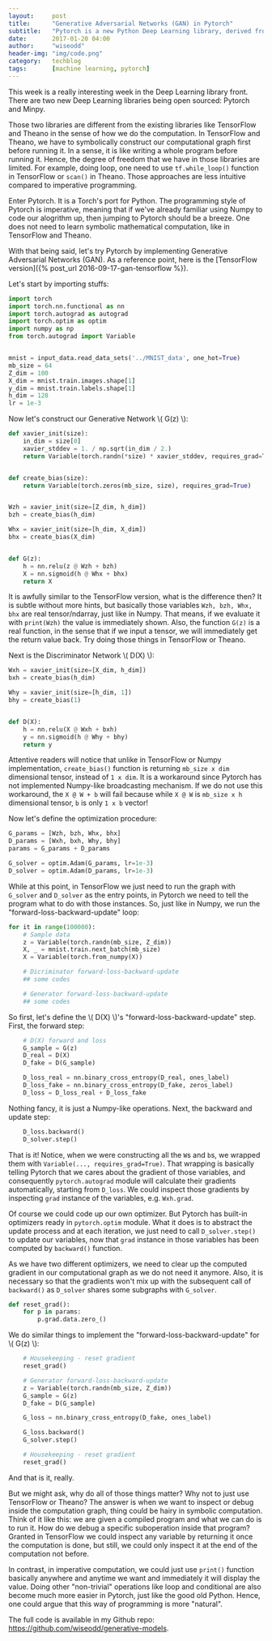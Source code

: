 ```yaml
---
layout:     post
title:      "Generative Adversarial Networks (GAN) in Pytorch"
subtitle:   "Pytorch is a new Python Deep Learning library, derived from Torch. Contrary to Theano's and TensorFlow's symbolic operations, Pytorch uses imperative programming style, which makes its implementation more \"Numpy-like\"."
date:       2017-01-20 04:00
author:     "wiseodd"
header-img: "img/code.png"
category:   techblog
tags:       [machine learning, pytorch]
---
```


This week is a really interesting week in the Deep Learning library front. There are two new Deep Learning libraries being open sourced: Pytorch and Minpy.

Those two libraries are different from the existing libraries like TensorFlow and Theano in the sense of how we do the computation. In TensorFlow and Theano, we have to symbolically construct our computational graph first before running it. In a sense, it is like writing a whole program before running it. Hence, the degree of freedom that we have in those libraries are limited. For example, doing loop, one need to use `tf.while_loop()` function in TensorFlow or `scan()` in Theano. Those approaches are less intuitive compared to imperative programming.

Enter Pytorch. It is a Torch's port for Python. The programming style of Pytorch is imperative, meaning that if we've already familiar using Numpy to code our alogrithm up, then jumping to Pytorch should be a breeze. One does not need to learn symbolic mathematical computation, like in TensorFlow and Theano.

With that being said, let's try Pytorch by implementing Generative Adversarial Networks (GAN). As a reference point, here is the [TensorFlow version]({% post_url 2016-09-17-gan-tensorflow %}).

Let's start by importing stuffs:

``` python
import torch
import torch.nn.functional as nn
import torch.autograd as autograd
import torch.optim as optim
import numpy as np
from torch.autograd import Variable


mnist = input_data.read_data_sets('../MNIST_data', one_hot=True)
mb_size = 64
Z_dim = 100
X_dim = mnist.train.images.shape[1]
y_dim = mnist.train.labels.shape[1]
h_dim = 128
lr = 1e-3
```

Now let's construct our Generative Network \\( G(z) \\):

``` python
def xavier_init(size):
    in_dim = size[0]
    xavier_stddev = 1. / np.sqrt(in_dim / 2.)
    return Variable(torch.randn(*size) * xavier_stddev, requires_grad=True)


def create_bias(size):
    return Variable(torch.zeros(mb_size, size), requires_grad=True)


Wzh = xavier_init(size=[Z_dim, h_dim])
bzh = create_bias(h_dim)

Whx = xavier_init(size=[h_dim, X_dim])
bhx = create_bias(X_dim)


def G(z):
    h = nn.relu(z @ Wzh + bzh)
    X = nn.sigmoid(h @ Whx + bhx)
    return X
```

It is awfully similar to the TensorFlow version, what is the difference then? It is subtle without more hints, but basically those variables `Wzh, bzh, Whx, bhx` are real tensor/ndarray, just like in Numpy. That means, if we evaluate it with `print(Wzh)` the value is immediately shown. Also, the function `G(z)` is a real function, in the sense that if we input a tensor, we will immediately get the return value back. Try doing those things in TensorFlow or Theano.

Next is the Discriminator Network \\( D(X) \\):

``` python
Wxh = xavier_init(size=[X_dim, h_dim])
bxh = create_bias(h_dim)

Why = xavier_init(size=[h_dim, 1])
bhy = create_bias(1)


def D(X):
    h = nn.relu(X @ Wxh + bxh)
    y = nn.sigmoid(h @ Why + bhy)
    return y
```

Attentive readers will notice that unlike in TensorFlow or Numpy implementation, `create_bias()` function is returning `mb_size x dim` dimensional tensor, instead of `1 x dim`. It is a workaround since Pytorch has not implemented Numpy-like broadcasting mechanism. If we do not use this workaround, the `X @ W + b` will fail because while `X @ W` is `mb_size x h` dimensional tensor, `b` is only `1 x b` vector!

Now let's define the optimization procedure:

``` python
G_params = [Wzh, bzh, Whx, bhx]
D_params = [Wxh, bxh, Why, bhy]
params = G_params + D_params

G_solver = optim.Adam(G_params, lr=1e-3)
D_solver = optim.Adam(D_params, lr=1e-3)
```

While at this point, in TensorFlow we just need to run the graph with `G_solver` and `D_solver` as the entry points, in Pytorch we need to tell the program what to do with those instances. So, just like in Numpy, we run the "forward-loss-backward-update" loop:

``` python
for it in range(100000):
    # Sample data
    z = Variable(torch.randn(mb_size, Z_dim))
    X, _ = mnist.train.next_batch(mb_size)
    X = Variable(torch.from_numpy(X))

    # Dicriminator forward-loss-backward-update
    ## some codes

    # Generator forward-loss-backward-update
    ## some codes
```

So first, let's define the \\( D(X) \\)'s "forward-loss-backward-update" step. First, the forward step:

``` python
    # D(X) forward and loss
    G_sample = G(z)
    D_real = D(X)
    D_fake = D(G_sample)

    D_loss_real = nn.binary_cross_entropy(D_real, ones_label)
    D_loss_fake = nn.binary_cross_entropy(D_fake, zeros_label)
    D_loss = D_loss_real + D_loss_fake
```

Nothing fancy, it is just a Numpy-like operations. Next, the backward and update step:

``` python
    D_loss.backward()
    D_solver.step()
```

That is it! Notice, when we were constructing all the `W`s and `b`s, we wrapped them with `Variable(..., requires_grad=True)`. That wrapping is basically telling Pytorch that we cares about the gradient of those variables, and consequently `pytorch.autograd` module will calculate their gradients automatically, starting from `D_loss`. We could inspect those gradients by inspecting `grad` instance of the variables, e.g. `Wxh.grad`.

Of course we could code up our own optimizer. But Pytorch has built-in optimizers ready in `pytorch.optim` module. What it does is to abstract the update process and at each iteration, we just need to call `D_solver.step()` to update our variables, now that `grad` instance in those variables has been computed by `backward()` function.

As we have two different optimizers, we need to clear up the computed gradient in our computational graph as we do not need it anymore. Also, it is necessary so that the gradients won't mix up with the subsequent call of `backward()` as `D_solver` shares some subgraphs with `G_solver`.

``` python
def reset_grad():
    for p in params:
        p.grad.data.zero_()
```

We do similar things to implement the "forward-loss-backward-update" for \\( G(z) \\):

``` python
    # Housekeeping - reset gradient
    reset_grad()

    # Generator forward-loss-backward-update
    z = Variable(torch.randn(mb_size, Z_dim))
    G_sample = G(z)
    D_fake = D(G_sample)

    G_loss = nn.binary_cross_entropy(D_fake, ones_label)

    G_loss.backward()
    G_solver.step()

    # Housekeeping - reset gradient
    reset_grad()
```

And that is it, really.

But we might ask, why do all of those things matter? Why not to just use TensorFlow or Theano? The answer is when we want to inspect or debug inside the computation graph, thing could be hairy in symbolic computation. Think of it like this: we are given a compiled program and what we can do is to run it. How do we debug a specific suboperation inside that program? Granted in TensorFlow we could inspect any variable by returning it once the computation is done, but still, we could only inspect it at the end of the computation not before.

In contrast, in imperative computation, we could just use `print()` function basically anywhere and anytime we want and immediately it will display the value. Doing other "non-trivial" operations like loop and conditional are also become much more easier in Pytorch, just like the good old Python. Hence, one could argue that this way of programming is more "natural".

The full code is available in my Github repo: <https://github.com/wiseodd/generative-models>.
